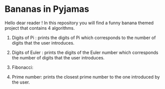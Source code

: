 # Bananas in Pyjamas

Hello dear reader !
In this repository you will find a funny banana themed project that 
contains 4 algorithms.
1. Digits of Pi : prints the digits of Pi which corresponds to the number of digits that the user introduces.

2. Digits of Euler : prints the digits of the Euler number which corresponds the number of digits that the user introduces.

3. Fibonacci: 
4. Prime number: prints the closest prime number to the one introduced by the user.